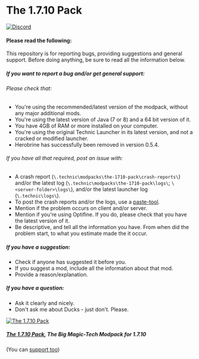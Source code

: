 The 1.7.10 Pack
===============
[![Discord](https://discordapp.com/api/guilds/96554564429299712/widget.png)](https://discord.gg/0XRCFkHskZH0DA3Q)

#### Please read the following:

This repository is for reporting bugs, providing suggestions and general support.
Before doing anything, be sure to read all the information below.

##### If you want to report a bug and/or get general support:
###### Please check that:
- You're using the recommended/latest version of the modpack, without any major additional mods.
- You're using the latest version of Java (7 or 8) and a 64 bit version of it.
- You have 4GB of RAM or more installed on your computer.
- You're using the original Technic Launcher in its latest version, and not a cracked or modified launcher.
- Herobrine has successfully been removed in version 0.5.4.

###### If you have all that required, post an issue with:
- A crash report (`\.technic\modpacks\the-1710-pack\crash-reports\`) and/or the latest log (`\.technic\modpacks\the-1710-pack\logs\`; `\<server-folder>\logs\`), and/or the latest launcher log (`\.technic\logs\`).
- To post the crash reports and/or the logs, use a [paste-tool](http://paste.ubuntu.com).
- Mention if the problem occurs on client and/or server.
- Mention if you're using Optifine. If you do, please check that you have the latest version of it.
- Be descriptive, and tell all the information you have. From when did the problem start, to what you estimate made the it occur.
 
##### If you have a suggestion:
- Check if anyone has suggested it before you.
- If you suggest a mod, include all the information about that mod.
- Provide a reason/explanation.

##### If you have a question:
- Ask it clearly and nicely.
- Don't ask me about Ducks - just don't. Please.

[![The 1.7.10 Pack](http://i.imgur.com/SpfYnnB.png)](http://the-1710-pack.com)
##### [The 1.7.10 Pack](http://the-1710-pack.com/), The Big Magic-Tech Modpack for 1.7.10
(You can [support too](http://bit.ly/The-1-7-10-Pack-Donate))

